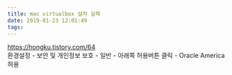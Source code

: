 ```yaml
---
title: mac virtualbox 설치 실패
date: 2019-01-23 12:01:49
tags:
---
```


<https://hongku.tistory.com/64>  
환경설정 - 보안 및 개인정보 보호 - 일반 - 아래쪽 허용버튼 클릭 - Oracle America 허용

<!-- more -->